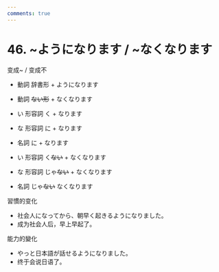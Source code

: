 ```yaml
---
comments: true
---
```


# 46. ~ようになります / ~なくなります

变成~ / 变成不

- 動詞 辞書形 + ようになります 
- 動詞 ~~ない形~~ + なくなります

- い 形容詞 く + なります
- な 形容詞 に + なります
- 名詞 に + なります

- い 形容詞 く~~ない~~ + なくなります
- な 形容詞 じゃ~~ない~~ + なくなります
- 名詞 じゃ~~ない~~ なくなります

習慣的变化

- 社会人になってから、朝早く起きるようになりました。
- 成为社会人后，早上早起了。

能力的變化

- やっと日本語が話せるようになりました。
- 终于会说日语了。

